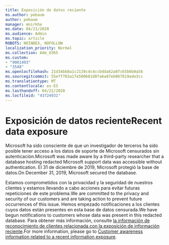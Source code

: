 ```yaml
---
title: Exposición de datos reciente
ms.author: pebaum
author: pebaum
manager: mnirkhe
ms.date: 04/21/2020
ms.audience: Admin
ms.topic: article
ROBOTS: NOINDEX, NOFOLLOW
localization_priority: Normal
ms.collection: Adm_O365
ms.custom:
- "9001493"
- "3548"
ms.openlocfilehash: 21d34bb8a1c2139cdc4ccbdda62a07c65b6b0a56
ms.sourcegitcommit: 55eff703a17e500681d8fa6a87eb067019ade3cc
ms.translationtype: MT
ms.contentlocale: es-ES
ms.lasthandoff: 04/22/2020
ms.locfileid: "43724931"
---
```

# <a name="recent-data-exposure"></a><span data-ttu-id="7258b-102">Exposición de datos reciente</span><span class="sxs-lookup"><span data-stu-id="7258b-102">Recent data exposure</span></span>

<span data-ttu-id="7258b-103">Microsoft ha sido consciente de que un investigador de terceros ha sido posible tener acceso a los datos de soporte de Microsoft censurados sin autenticación.</span><span class="sxs-lookup"><span data-stu-id="7258b-103">Microsoft was made aware by a third-party researcher that a database hosting redacted Microsoft support data was accessible without authentication.</span></span> <span data-ttu-id="7258b-104">El 31 de diciembre de 2019, Microsoft protegió la base de datos.</span><span class="sxs-lookup"><span data-stu-id="7258b-104">On December 31, 2019, Microsoft secured the database.</span></span>

<span data-ttu-id="7258b-105">Estamos comprometidos con la privacidad y la seguridad de nuestros clientes y estamos llevando a cabo acciones para evitar futuras repeticiones de este problema.</span><span class="sxs-lookup"><span data-stu-id="7258b-105">We are committed to the privacy and security of our customers and are taking action to prevent future occurrences of this issue.</span></span> <span data-ttu-id="7258b-106">Hemos empezado notificaciones a los clientes cuyos datos están presentes en esta base de datos censurada.</span><span class="sxs-lookup"><span data-stu-id="7258b-106">We have begun notifications to customers whose data was present in this redacted database.</span></span> <span data-ttu-id="7258b-107">Para obtener más información, consulte [la información de reconocimiento de clientes relacionada con la exposición de información reciente](https://aka.ms/privacyinfo).</span><span class="sxs-lookup"><span data-stu-id="7258b-107">For more information, please go to [Customer awareness information related to a recent information exposure](https://aka.ms/privacyinfo).</span></span>

